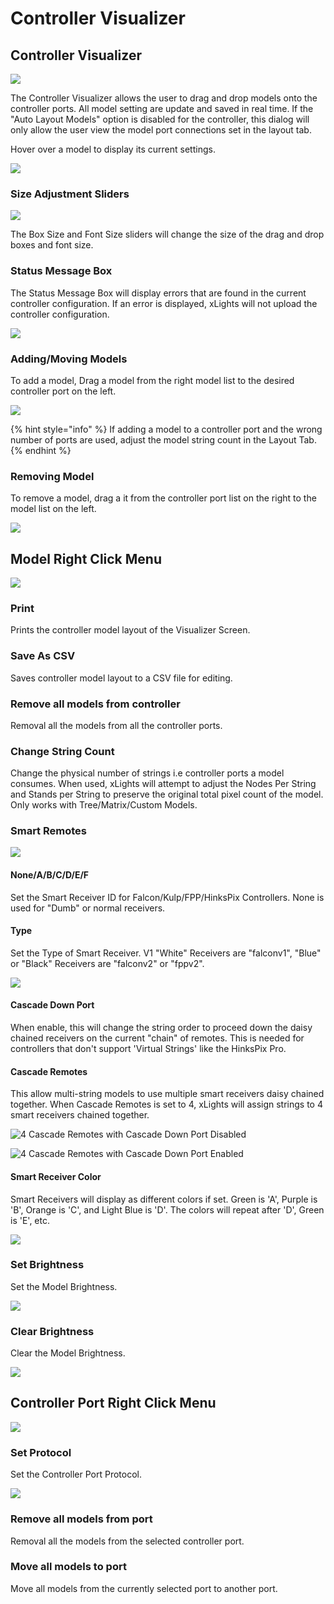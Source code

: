 # Controller Visualizer

## Controller Visualizer

![](<../../../.gitbook/assets/image (463).png>)

The Controller Visualizer allows the user to drag and drop models onto the controller ports. All model setting are update and saved in real time. If the "Auto Layout Models" option is disabled for the controller, this dialog will only allow the user view the model port connections set in the layout tab.

Hover over a model to display its current settings.

![](<../../../.gitbook/assets/image (651).png>)

### Size Adjustment Sliders

![](<../../../.gitbook/assets/image (124).png>)

The Box Size and Font Size sliders will change the size of the drag and drop boxes and font size.

### Status Message Box

The Status Message Box will display errors that are found in the current controller configuration. If an error is displayed, xLights will not upload the controller configuration.

![](<../../../.gitbook/assets/image (613).png>)

### Adding/Moving Models

To add a model, Drag a model from the right model list to the desired controller port on the left.

![](../../../.gitbook/assets/visulalizer.gif)

{% hint style="info" %}
If adding a model to a controller port and the wrong number of ports are used, adjust the model string count in the Layout Tab.
{% endhint %}

### Removing Model

To remove a model, drag a it from the controller port list on the right to the model list on the left.

![](../../../.gitbook/assets/visulalizerremove.gif)

## Model Right Click Menu

![](../../../.gitbook/assets/2022-08-02\_11h03\_38.png)

### Print

Prints the controller model layout of the Visualizer Screen.&#x20;

### Save As CSV

Saves controller model layout to a CSV file for editing.

### Remove all models from controller

Removal all the models from all the controller ports.

### Change String Count

Change the physical number of strings i.e controller ports a model consumes. When used, xLights will attempt to adjust the Nodes Per String and Stands per String to preserve the original total pixel count of the model. Only works with Tree/Matrix/Custom Models.

### Smart Remotes

![](<../../../.gitbook/assets/image (728).png>)

#### None/A/B/C/D/E/F

Set the Smart Receiver ID for Falcon/Kulp/FPP/HinksPix Controllers. None is used for "Dumb" or normal receivers.

#### Type

Set the Type of Smart Receiver. V1 "White" Receivers are "falconv1", "Blue" or "Black" Receivers are "falconv2" or "fppv2".

![](<../../../.gitbook/assets/image (832).png>)

#### Cascade Down Port

When enable, this will change the string order to proceed down the daisy chained receivers on the current "chain" of remotes. This is needed for controllers that don't support 'Virtual Strings' like the HinksPix Pro.

#### Cascade Remotes

This allow multi-string models to use multiple smart receivers daisy chained together. When Cascade Remotes is set to 4, xLights will assign strings to 4 smart receivers chained together.

![4 Cascade Remotes with Cascade Down Port Disabled](../../../.gitbook/assets/2022-08-02\_12h04\_24.png)

![4 Cascade Remotes with Cascade Down Port Enabled](<../../../.gitbook/assets/image (735).png>)

#### Smart Receiver Color

Smart Receivers will display as different colors if set. Green is 'A', Purple is 'B', Orange is 'C', and Light Blue is 'D'. The colors will repeat after 'D', Green is 'E', etc.

![](<../../../.gitbook/assets/image (152).png>)

### Set Brightness

Set the Model Brightness.

![](<../../../.gitbook/assets/image (162).png>)

### Clear Brightness

Clear the Model Brightness.

![](<../../../.gitbook/assets/image (840).png>)

## Controller Port Right Click Menu

![](../../../.gitbook/assets/image.png)

### Set Protocol

Set the Controller Port Protocol.

![](<../../../.gitbook/assets/image (49).png>)

### Remove all models from port

Removal all the models from the selected controller port.

### Move all models to port

Move all models from the currently selected port to another port.

